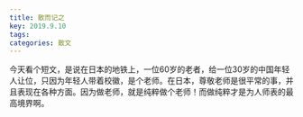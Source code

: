 ```yaml
---
title: 散而记之
key: 2019.9.10
tags: 
categories: 散文
---
```


今天看个短文，是说在日本的地铁上，一位60岁的老者，给一位30岁的中国年轻人让位，只因为年轻人带着校徽，是个老师。在日本，尊敬老师是很平常的事，并且表现在各种方面。因为做老师，就是纯粹做个老师！而做纯粹才是为人师表的最高境界啊。

